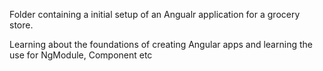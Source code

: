 Folder containing a initial setup of an Angualr application for a grocery store. 

Learning about the foundations of creating Angular apps and learning the use for NgModule, Component etc
